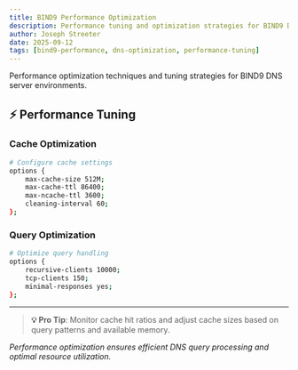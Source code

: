 ```yaml
---
title: BIND9 Performance Optimization
description: Performance tuning and optimization strategies for BIND9 DNS server deployments
author: Joseph Streeter
date: 2025-09-12
tags: [bind9-performance, dns-optimization, performance-tuning]
---
```


Performance optimization techniques and tuning strategies for BIND9 DNS server environments.

## ⚡ Performance Tuning

### Cache Optimization

```bash
# Configure cache settings
options {
    max-cache-size 512M;
    max-cache-ttl 86400;
    max-ncache-ttl 3600;
    cleaning-interval 60;
};
```

### Query Optimization

```bash
# Optimize query handling
options {
    recursive-clients 10000;
    tcp-clients 150;
    minimal-responses yes;
};
```

---

> **💡 Pro Tip**: Monitor cache hit ratios and adjust cache sizes based on query patterns and available memory.

*Performance optimization ensures efficient DNS query processing and optimal resource utilization.*

